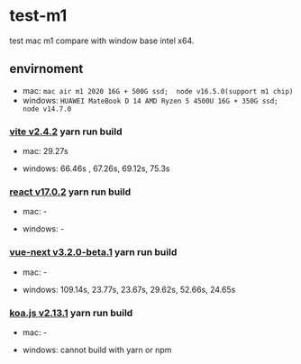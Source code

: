 # test-m1

test mac m1 compare with window base intel x64.

## envirnoment

- mac: `mac air m1 2020 16G + 500G ssd;  node v16.5.0(support m1 chip)`
- windows: `HUAWEI MateBook D 14 AMD Ryzen 5 4500U 16G + 350G ssd; node v14.7.0`

### [vite v2.4.2](https://github.com/vitejs/vite) yarn run build

- mac: 29.27s

- windows: 66.46s , 67.26s,  69.12s, 75.3s

### [react v17.0.2](https://github.com/facebook/react) yarn run build

- mac: -

- windows: -

### [vue-next v3.2.0-beta.1](https://github.com/vuejs/vue-next) yarn run build

- mac: -

- windows: 109.14s, 23.77s,  23.67s, 29.62s, 52.66s, 24.65s

### [koa.js v2.13.1](https://github.com/koajs/koa) yarn run build

- mac: -

- windows: cannot build with yarn or npm
